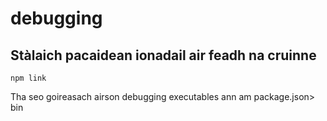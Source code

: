 # debugging

## Stàlaich pacaidean ionadail air feadh na cruinne

`npm link`

Tha seo goireasach airson debugging executables ann am package.json> bin